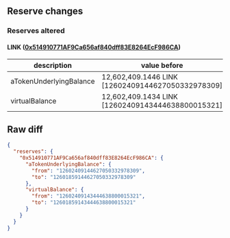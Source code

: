 ## Reserve changes

### Reserves altered

#### LINK ([0x514910771AF9Ca656af840dff83E8264EcF986CA](https://etherscan.io/address/0x514910771AF9Ca656af840dff83E8264EcF986CA))

| description | value before | value after |
| --- | --- | --- |
| aTokenUnderlyingBalance | 12,602,409.1446 LINK [12602409144627050332978309] | 12,601,859.1446 LINK [12601859144627050332978309] |
| virtualBalance | 12,602,409.1434 LINK [12602409143444638800015321] | 12,601,859.1434 LINK [12601859143444638800015321] |


## Raw diff

```json
{
  "reserves": {
    "0x514910771AF9Ca656af840dff83E8264EcF986CA": {
      "aTokenUnderlyingBalance": {
        "from": "12602409144627050332978309",
        "to": "12601859144627050332978309"
      },
      "virtualBalance": {
        "from": "12602409143444638800015321",
        "to": "12601859143444638800015321"
      }
    }
  }
}
```
